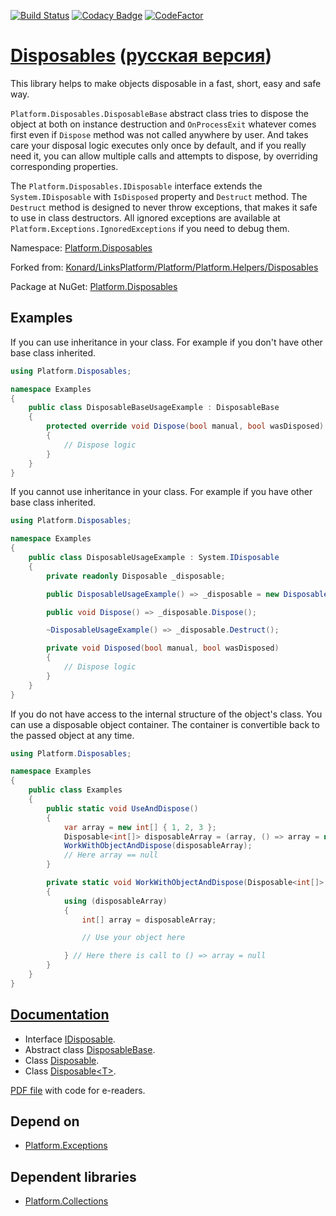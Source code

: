 [![Build Status](https://travis-ci.com/linksplatform/Disposables.svg?branch=master)](https://travis-ci.com/linksplatform/Disposables)
[![Codacy Badge](https://api.codacy.com/project/badge/Grade/3fdafa7bb9334ea4ac4ce242039d278a)](https://app.codacy.com/app/drakonard/Disposables?utm_source=github.com&utm_medium=referral&utm_content=linksplatform/Disposables&utm_campaign=Badge_Grade_Dashboard)
[![CodeFactor](https://www.codefactor.io/repository/github/linksplatform/disposables/badge)](https://www.codefactor.io/repository/github/linksplatform/disposables)

# [Disposables](https://github.com/linksplatform/Disposables) ([русская версия](README.ru.md))

This library helps to make objects disposable in a fast, short, easy and safe way.

`Platform.Disposables.DisposableBase` abstract class tries to dispose the object at both on instance destruction and `OnProcessExit` whatever comes first even if `Dispose` method was not called anywhere by user. And takes care your disposal logic executes only once by default, and if you really need it, you can allow multiple calls and attempts to dispose, by overriding corresponding properties.

The `Platform.Disposables.IDisposable` interface extends the `System.IDisposable` with `IsDisposed` property and `Destruct` method. The `Destruct` method is designed to never throw exceptions, that makes it safe to use in class destructors. All ignored exceptions are available at `Platform.Exceptions.IgnoredExceptions` if you need to debug them.

Namespace: [Platform.Disposables](https://linksplatform.github.io/Disposables/api/Platform.Disposables.html)

Forked from: [Konard/LinksPlatform/Platform/Platform.Helpers/Disposables](https://github.com/Konard/LinksPlatform/tree/708f6143645333781adae0cad7ae998fefcd6317/Platform/Platform.Helpers/Disposables)

Package at NuGet: [Platform.Disposables](https://www.nuget.org/packages/Platform.Disposables)

## Examples

If you can use inheritance in your class. For example if you don't have other base class inherited.

```C#
using Platform.Disposables;

namespace Examples
{
    public class DisposableBaseUsageExample : DisposableBase
    {
        protected override void Dispose(bool manual, bool wasDisposed)
        {
            // Dispose logic
        }
    }
}
```

If you cannot use inheritance in your class. For example if you have other base class inherited.

```C#
using Platform.Disposables;

namespace Examples
{
    public class DisposableUsageExample : System.IDisposable
    {
        private readonly Disposable _disposable;

        public DisposableUsageExample() => _disposable = new Disposable(Disposed);

        public void Dispose() => _disposable.Dispose();

        ~DisposableUsageExample() => _disposable.Destruct();

        private void Disposed(bool manual, bool wasDisposed)
        {
            // Dispose logic
        }
    }
}
```

If you do not have access to the internal structure of the object's class. You can use a disposable object container. The container is convertible back to the passed object at any time.

```C#
using Platform.Disposables;

namespace Examples
{
    public class Examples
    {
        public static void UseAndDispose()
        {
            var array = new int[] { 1, 2, 3 };
            Disposable<int[]> disposableArray = (array, () => array = null);
            WorkWithObjectAndDispose(disposableArray);
            // Here array == null
        }

        private static void WorkWithObjectAndDispose(Disposable<int[]> disposableArray)
        {
            using (disposableArray)
            {
                int[] array = disposableArray;

                // Use your object here

            } // Here there is call to () => array = null
        }
    }
}
```

## [Documentation](https://linksplatform.github.io/Disposables)
*   Interface [IDisposable](https://linksplatform.github.io/Disposables/api/Platform.Disposables.IDisposable.html).
*   Abstract class [DisposableBase](https://linksplatform.github.io/Disposables/api/Platform.Disposables.DisposableBase.html).
*   Class [Disposable](https://linksplatform.github.io/Disposables/api/Platform.Disposables.Disposable.html).
*   Class [Disposable\<T\>](https://linksplatform.github.io/Disposables/api/Platform.Disposables.Disposable-1.html).

[PDF file](https://linksplatform.github.io/Disposables/Platform.Disposables.pdf) with code for e-readers.

## Depend on
*   [Platform.Exceptions](https://github.com/linksplatform/Exceptions)

## Dependent libraries
*   [Platform.Collections](https://github.com/linksplatform/Collections)
